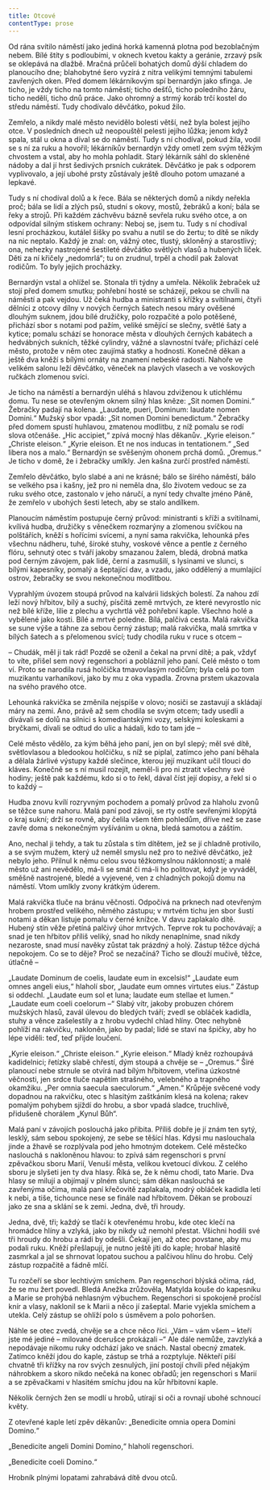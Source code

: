 ```yaml
---
title: Otcové
contentType: prose
---
```


<section>

Od rána svítilo náměstí jako jediná horká kamenná plotna pod bezoblačným nebem. Bílé štíty s podloubími, v oknech kvetou kakty a geránie, zrzavý psík se oklepává na dlažbě. Mračná průčelí bohatých domů dýší chladem do planoucího dne; blahobytné šero vyzírá z nitra velikými temnými tabulemi zavřených oken. Před domem lékárníkovým spí bernardýn jako sfinga. Je ticho, je vždy ticho na tomto náměstí; ticho dešťů, ticho poledního žáru, ticho nedělí, ticho dnů práce. Jako ohromný a strmý koráb trčí kostel do středu náměstí. Tudy chodívalo děvčátko, pokud žilo.

Zemřelo, a nikdy malé město nevidělo bolesti větší, než byla bolest jejího otce. V posledních dnech už neopouštěl pelesti jejího lůžka; jenom když spala, stál u okna a díval se do náměstí. Tudy s ní chodíval, pokud žila, vodil se s ní za ruku a hovořil; lékárníkův bernardýn vždy ometl zem svým těžkým chvostem a vstal, aby ho mohla pohladit. Starý lékárník sáhl do skleněné nádoby a dal jí hrst šedivých prsních cukrátek. Děvčátko je pak s odporem vyplivovalo, a její ubohé prsty zůstávaly ještě dlouho potom umazané a lepkavé.

Tudy s ní chodíval dolů a k řece. Bála se některých domů a nikdy neřekla proč; bála se lidí a zlých psů, studní s okovy, mostů, žebráků a koní; bála se řeky a strojů. Při každém záchvěvu bázně sevřela ruku svého otce, a on odpovídal silným stiskem ochrany: Neboj se, jsem tu. Tudy s ní chodíval lesní procházkou, kutálel šišky po svahu a nutil se do žertu; to dítě se nikdy na nic neptalo. Každý je znal: on, vážný otec, tlustý, skloněný a starostlivý; ona, nehezky nastrojené šestileté děvčátko světlých vlasů a hubených líček. Děti za ní křičely „nedomrlá“; tu on zrudnul, trpěl a chodil pak žalovat rodičům. To byly jejich procházky.

Bernardýn vstal a ohlížel se. Stonala tři týdny a umřela. Několik žebraček už stojí před domem smutku; pohřební hosté se scházejí, pekou se chvíli na náměstí a pak vejdou. Už čeká hudba a ministranti s křížky a svítilnami, čtyři dělníci z otcovy dílny v nových černých šatech nesou máry ověšené dlouhým suknem, jdou bílé družičky, polo rozpačité a polo potěšené, přichází sbor s notami pod pažím, veliké smějící se slečny, světlé šaty a kytice; pomalu schází se honorace města v dlouhých černých kabátech a hedvábných sukních, těžké cylindry, vážné a slavnostní tváře; přichází celé město, protože v něm otec zaujímá statky a hodnosti. Konečně děkan a ještě dva kněží s bílými ornáty na znamení nebeské radosti. Nahoře ve velikém salonu leží děvčátko, věneček na plavých vlasech a ve voskových ručkách zlomenou svíci.

Je ticho na náměstí a bernardýn uléhá s hlavou zdviženou k utichlému domu. Tu nese se otevřeným oknem silný hlas kněze: „Sit nomen Domini.“ Žebračky padají na kolena. „Laudate, pueri, Dominum: laudate nomen Domini.“ Mužský sbor vpadá: „Sit nomen Domini benedictum.“ Žebračky před domem spustí huhlavou, zmatenou modlitbu, z níž pomalu se rodí slova otčenáše. „Hic accipiet,“ zpívá mocný hlas děkanův. „Kyrie eleison.“ „Christe eleison.“ „Kyrie eleison. Et ne nos inducas in tentationem.“ „Sed libera nos a malo.“ Bernardýn se svěšeným ohonem prchá domů. „Oremus.“ Je ticho v domě, že i žebračky umlkly. Jen kašna zurčí prostřed náměstí.

Zemřelo děvčátko, bylo slabé a ani ne krásné; bálo se širého náměstí, bálo se velkého psa i kašny, jež pro ni neměla dna, šlo životem vedouc se za ruku svého otce, zastonalo v jeho náručí, a nyní tedy chvalte jméno Páně, že zemřelo v ubohých šesti letech, aby se stalo andílkem.

Planoucím náměstím postupuje černý průvod: ministranti s kříži a svítilnami, kvílivá hudba, družičky s věnečkem rozmarýny a zlomenou svíčkou na polštářích, kněží s hořícími svícemi, a nyní sama rakvička, lehounká přes všechnu nádheru, tuhé, široké stuhy, voskové věnce a pentle z černého flóru, sehnutý otec s tváří jakoby smazanou žalem, bledá, drobná matka pod černým závojem, pak lidé, černí a zasmušilí, s lysinami ve slunci, s bílými kapesníky, pomalý a šeptající dav, a vzadu, jako oddělený a mumlající ostrov, žebračky se svou nekonečnou modlitbou.

Vyprahlým úvozem stoupá průvod na kalvárii lidských bolestí. Za nahou zdí leží nový hřbitov, bílý a suchý, písčitá země mrtvých, ze které nevyrostlo nic než bílé kříže, lilie z plechu a vychrtlá věž pohřební kaple. Všechno holé a vybělené jako kosti. Bílé a mrtvé poledne. Bílá, palčivá cesta. Malá rakvička se sune výše a táhne za sebou černý zástup; malá rakvička, malá smrtka v bílých šatech a s přelomenou svící; tudy chodila ruku v ruce s otcem –

– Chudák, měl ji tak rád! Pozdě se oženil a čekal na první dítě; a pak, vždyť to víte, přišel sem nový regenschori a pobláznil jeho paní. Celé město o tom ví. Proto se narodila rusá holčička tmavovlasým rodičům; byla celá po tom muzikantu varhaníkovi, jako by mu z oka vypadla. Zrovna prstem ukazovala na svého pravého otce.

Lehounká rakvička se změnila nejspíše v olovo; nosiči se zastavují a skládají máry na zemi. Ano, právě až sem chodila se svým otcem; tady usedli a dívávali se dolů na silnici s komediantskými vozy, selskými koleskami a bryčkami, dívali se odtud do ulic a hádali, kdo to tam jde –

Celé město vědělo, za kým běhá jeho paní, jen on byl slepý; měl své dítě, světlovlasou a bledookou holčičku, s níž se piplal, zatímco jeho paní běhala a dělala žárlivé výstupy každé slečince, kterou její muzikant učil tlouci do kláves. Konečně se s ní musil rozejít, neměl-li pro ni ztratit všechny své hodiny; ještě pak každému, kdo si o to řekl, dával číst její dopisy, a řekl si o to každý –

Hudba znovu kvílí rozryvným pochodem a pomalý průvod za hlaholu zvonů se těžce sune nahoru. Malá paní pod závoji, se rty ostře sevřenými klopýtá o kraj sukní; drží se rovně, aby čelila všem těm pohledům, dříve než se zase zavře doma s nekonečným vyšíváním u okna, bledá samotou a záštím.

Ano, nechal ji tehdy, a tak tu zůstala s tím dítětem, jež se jí chladně protivilo, a se svým mužem, který už neměl smyslu než pro to neživé děvčátko, jež nebylo jeho. Přilnul k němu celou svou těžkomyslnou náklonností; a malé město už ani nevědělo, má-li se smát či má-li ho politovat, když je vyváděl, směšně nastrojené, bledé a vyjevené, ven z chladných pokojů domu na náměstí. Vtom umlkly zvony krátkým úderem.

Malá rakvička tluče na bránu věčnosti. Odpočívá na prknech nad otevřeným hrobem prostřed velikého, němého zástupu; v mrtvém tichu jen sbor šustí notami a děkan listuje pomalu v černé knížce. V davu zaplakalo dítě. Hubený stín věže přetíná palčivý úhor mrtvých. Teprve rok tu pochovávají; a snad je ten hřbitov příliš veliký, snad ho nikdy nenaplníme, snad nikdy nezaroste, snad musí navěky zůstat tak prázdný a holý. Zástup těžce dýchá nepokojem. Co se to děje? Proč se nezačíná? Ticho se dlouží mučivě, těžce, útlačně –

„Laudate Dominum de coelis, laudate eum in excelsis!“ „Laudate eum omnes angeli eius,“ hlaholí sbor, „laudate eum omnes virtutes eius.“ Zástup si oddechl. „Laudate eum sol et luna; laudate eum stellae et lumen.“ „Laudate eum coeli coelorum –“ Slabý vítr, jakoby probuzen chórem mužských hlasů, zavál úlevou do bledých tváří; zvedl se obláček kadidla, stuhy a věnce zašelestily a z hrobu vydechl chlad hlíny. Otec nehybně pohlíží na rakvičku, nakloněn, jako by padal; lidé se staví na špičky, aby ho lépe viděli: teď, teď přijde loučení.

„Kyrie eleison.“ „Christe eleison.“ „Kyrie eleison.“ Mladý kněz rozhoupává kadidelnici; řetízky slabě chřestí, dým stoupá a chvěje se – „Oremus.“ Širé planoucí nebe strnule se otvírá nad bílým hřbitovem, vteřina úzkostné věčnosti, jen srdce tluče napětím strašného, velebného a trapného okamžiku. „Per omnia saecula saeculorum.“ „Amen.“ Krůpěje svěcené vody dopadnou na rakvičku, otec s hlasitým zaštkáním klesá na kolena; rakev pomalým pohybem sjíždí do hrobu, a sbor vpadá sladce, truchlivě, přidušeně chorálem „Kynul Bůh“.

Malá paní v závojích poslouchá jako přibita. Příliš dobře je jí znám ten sytý, lesklý, sám sebou spokojený, ze sebe se těšící hlas. Kdysi mu naslouchala jinde a žhavě se rozplývala pod jeho hmotným dotekem. Celé městečko naslouchá s nakloněnou hlavou: to zpívá sám regenschori s první zpěvačkou sboru Marií, Venuší města, velikou kvetoucí dívkou. Z celého sboru je slyšeti jen ty dva hlasy. Říká se, že k němu chodí, tato Marie. Dva hlasy se milují a objímají v plném slunci; sám děkan naslouchá se zavřenýma očima, malá paní křečovitě zaplakala, modrý obláček kadidla letí k nebi, a tiše, tichounce nese se finále nad hřbitovem. Děkan se probouzí jako ze sna a sklání se k zemi. Jedna, dvě, tři hroudy.

Jedna, dvě, tři; každý se tlačí k otevřenému hrobu, kde otec klečí na hromádce hlíny a vzlyká, jako by nikdy už nemohl přestat. Všichni hodili své tři hroudy do hrobu a rádi by odešli. Čekají jen, až otec povstane, aby mu podali ruku. Kněží přešlapují, je nutno ještě jíti do kaple; hrobař hlasitě zasmrkal a jal se shrnovat lopatou suchou a palčivou hlínu do hrobu. Celý zástup rozpačitě a fádně mlčí.

Tu rozčeří se sbor lechtivým smíchem. Pan regenschori blýská očima, rád, že se mu žert povedl. Bledá Anežka zrůžověla, Matylda kouše do kapesníku a Marie se prohýbá nehlasným výbuchem. Regenschori si spokojeně pročísl knír a vlasy, naklonil se k Marii a něco jí zašeptal. Marie vyjekla smíchem a utekla. Celý zástup se ohlíží polo s úsměvem a polo pohoršen.

Náhle se otec zvedá, chvěje se a chce něco říci. „Vám – vám všem – kteří jste mé jediné – milované dcerušce prokázali –“ Ale dále nemůže, zavzlyká a nepodávaje nikomu ruky odchází jako ve snách. Nastal obecný zmatek. Zatímco kněží jdou do kaple, zástup se trhá a rozptyluje. Někteří píší chvatně tři křížky na rov svých zesnulých, jiní postojí chvíli před nějakým náhrobkem a skoro nikdo nečeká na konec obřadů; jen regenschori s Marií a se zpěvačkami v hlasitém smíchu jdou na kůr hřbitovní kaple.

Několik černých žen se modlí u hrobů, utírají si oči a rovnají ubohé schnoucí květy.

Z otevřené kaple letí zpěv děkanův: „Benedicite omnia opera Domini Domino.“

„Benedicite angeli Domini Domino,“ hlaholí regenschori.

„Benedicite coeli Domino.“

Hrobník plnými lopatami zahrabává dítě dvou otců.

</section>

[^1]: Mary, jak se daří? Pěkně jsi hrála! _Pozn. red_.

[^2]: Máš talent, … ty jsi tak chytrá! Pověz, co by ti měl papa darovat? _Pozn. red._

[^3]: Nechtěla bych mít jen tolik hodin. _Pozn. red._

[^4]: No no, přirozeně … ne, jak jsi chytrá! _Pozn. red._

[^5]: Ano, mé dítě, to můžeš. _Pozn. red._

[^6]: A, to jste vy. _Pozn. red._

[^7]: Ano, paní hraběnko. _Pozn. red._

[^8]: Snad nečekáte, že se omluvím? _Pozn. red._

[^9]: Nuže, není tedy důvod, abyste mi stála v cestě. _Pozn. red._

[^10]: Vezměte si švestky, slečno. _Pozn. red._

[^11]: Díky, díky, paní hraběnko.“ _Pozn. red._

[^12]: Bájný obr Argus (Argos) měl mnoho očí, z nichž jedno stále bdělo. _Pozn. red._

[^13]: … seď rovně! _Pozn. red._

[^14]: Mohu se projet? _Pozn. red._

[^15]: Pojedeš s námi? _Pozn. red._

[^16]: Výřit – vejrat. _Pozn. red._

[^17]: Co, Olga nejde? _Pozn. red._

[^18]: Komplicita (z franc.) – srozumění. _Pozn. red._

[^19]: Lambrekýny (franc.) – obloukové záclonky, závěsy. _Pozn. red._
